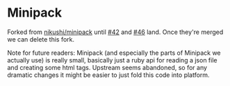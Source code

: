 # Minipack

Forked from [nikushi/minipack](https://github.com/nikushi/minipack) until [#42](https://github.com/nikushi/minipack/pull/42) and [#46](https://github.com/nikushi/minipack/pull/46) land. Once they're merged we can delete this fork.

Note for future readers: Minipack (and especially the parts of Minipack we actually use) is really small, basically just a ruby api for reading a json file and creating some html tags. Upstream seems abandoned, so for any dramatic changes it might be easier to just fold this code into platform.
